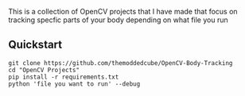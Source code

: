 This is a collection of OpenCV projects that I have made that focus on tracking specfic parts of your body depending on what file you run 

## Quickstart 

```
git clone https://github.com/themoddedcube/OpenCV-Body-Tracking
cd "OpenCV Projects"
pip install -r requirements.txt
python 'file you want to run' --debug
```


